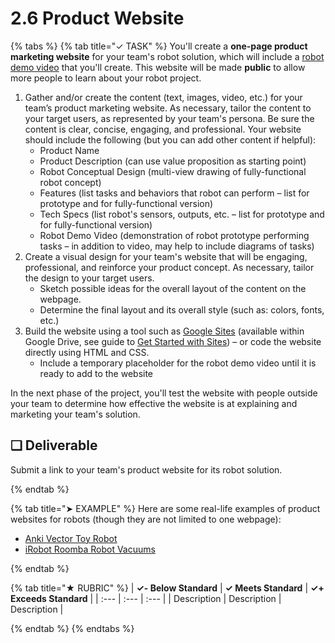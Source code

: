 # 2.6 Product Website

{% tabs %}
{% tab title="✓ TASK" %}
You'll create a **one-page product marketing website** for your team's robot solution, which will include a [robot demo video](2.7-robot-demo-video.md) that you'll create. This website will be made **public** to allow more people to learn about your robot project.

1. Gather and/or create the content \(text, images, video, etc.\) for your team’s product marketing website. As necessary, tailor the content to your target users, as represented by your team's persona. Be sure the content is clear, concise, engaging, and professional. Your website should include the following \(but you can add other content if helpful\):
   * Product Name
   * Product Description \(can use value proposition as starting point\)
   * Robot Conceptual Design \(multi-view drawing of fully-functional robot concept\)
   * Features \(list tasks and behaviors that robot can perform – list for prototype and for fully-functional version\)
   * Tech Specs \(list robot's sensors, outputs, etc. – list for prototype and for fully-functional version\)
   * Robot Demo Video \(demonstration of robot prototype performing tasks – in addition to video, may help to include diagrams of tasks\)
2. Create a visual design for your team's website that will be engaging, professional, and reinforce your product concept. As necessary, tailor the design to your target users.
   * Sketch possible ideas for the overall layout of the content on the webpage.
   * Determine the final layout and its overall style \(such as: colors, fonts, etc.\)
3. Build the website using a tool such as [Google Sites](https://sites.google.com/create?usp=drive_web) \(available within Google Drive, see guide to [Get Started with Sites](https://gsuite.google.com/learning-center/products/sites/get-started/)\) – or code the website directly using HTML and CSS.
   * Include a temporary placeholder for the robot demo video until it is ready to add to the website

In the next phase of the project, you'll test the website with people outside your team to determine how effective the website is at explaining and marketing your team's solution.

## **❏ Deliverable**

Submit a link to your team's product website for its robot solution.

{% endtab %}

{% tab title="➤ EXAMPLE" %}
Here are some real-life examples of product websites for robots \(though they are not limited to one webpage\):

* [Anki Vector Toy Robot](https://www.anki.com/en-us/vector)
* [iRobot Roomba Robot Vacuums](https://www.irobot.com/for-the-home/vacuuming/roomba)

{% endtab %}

{% tab title="★ RUBRIC" %}
| **✓- Below Standard** | **✓ Meets Standard** | **✓+ Exceeds Standard** |
| :--- | :--- | :--- |
| Description | Description | Description |

{% endtab %}
{% endtabs %}
